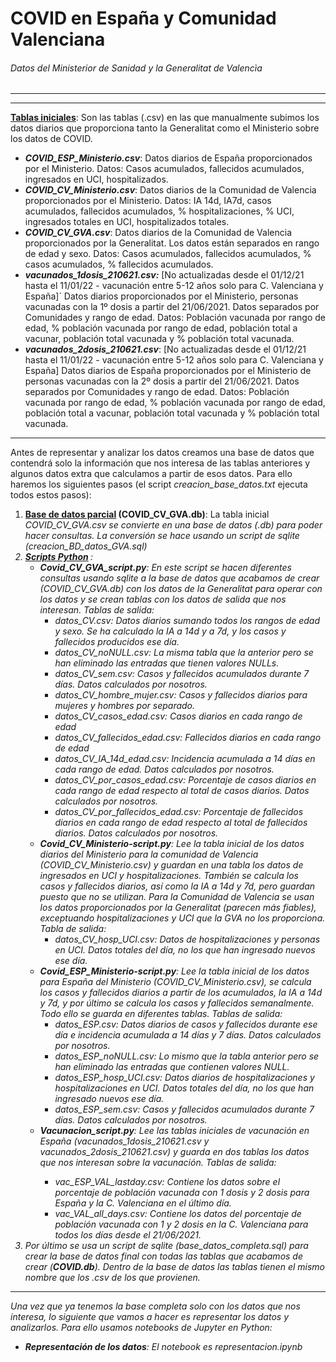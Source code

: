 # COVID en España y Comunidad Valenciana
###### Datos del Ministerior de Sanidad y la Generalitat de Valencìa
<hr>
<hr>

 <b><u>Tablas iniciales</u></b>: Son las tablas (.csv) en las que manualmente subimos los datos diarios que proporciona tanto la Generalitat como el Ministerio sobre los datos de COVID. </li>
    <ul>
      <li><i><b>COVID_ESP_Ministerio.csv</b></i>: Datos diarios de España proporcionados por el Ministerio. Datos: Casos acumulados, fallecidos acumulados, ingresados en UCI, hospitalizados.</li> 
      <li><i><b>COVID_CV_Ministerio.csv</b></i>: Datos diarios de la Comunidad de Valencia proporcionados por el Ministerio. Datos: IA 14d, IA7d, casos acumulados, fallecidos acumulados, % hospitalizaciones, % UCI, ingresados totales en UCI, hospitalizados totales.</li>
      <li><i><b>COVID_CV_GVA.csv</b></i>: Datos diarios de la Comunidad de Valencia proporcionados por la Generalitat. Los datos están separados en rango de edad y sexo. Datos: Casos acumulados, fallecidos acumulados, % casos acumulados, % fallecidos acumulados.</li> 
      <li><i><b>vacunados_1dosis_210621.csv:</b></i> [No actualizadas desde el 01/12/21 hasta el 11/01/22 - vacunación entre 5-12 años solo para C. Valenciana y España]´ Datos diarios proporcionados por el Ministerio, personas vacunadas con la 1º dosis a partir del 21/06/2021. Datos separados por Comunidades y rango de edad. Datos: Población vacunada por rango de edad, % población vacunada por rango de edad, población total a vacunar, población total vacunada y % población total vacunada.</li> 
      <li><i><b>vacunados_2dosis_210621.csv</b></i>: [No actualizadas desde el 01/12/21 hasta el 11/01/22 - vacunación entre 5-12 años solo para C. Valenciana y España] Datos diarios de España proporcionados por el Ministerio de personas vacunadas con la 2º dosis a partir del 21/06/2021. Datos separados por Comunidades y rango de edad. Datos: Población vacunada por rango de edad, % población vacunada por rango de edad, población total a vacunar, población total vacunada y % población total vacunada.</li>
 </ul>
 
 <hr>
 
 Antes de representar y analizar los datos creamos una base de datos que contendrá solo la información que nos interesa de las tablas anteriores y algunos datos extra que calculamos a partir de esos datos. Para ello haremos los siguientes pasos (el script <i>creacion_base_datos.txt</i> ejecuta todos estos pasos):

<ol>
 <li> <b> <u>Base de datos parcial</u> (COVID_CV_GVA.db)</b>: La tabla inicial <i>COVID_CV_GVA.csv<i> se convierte en una base de datos (.db) para poder hacer consultas. La conversión se hace usando un script de sqlite (<i>creacion_BD_datos_GVA.sql</i>)</li>

 <li><b> <u>Scripts Python</u> </b>:  
    <ul>
      <li><i> <b>Covid_CV_GVA_script.py</b></i>: En este script se hacen diferentes consultas usando sqlite a la base de datos que acabamos de crear (<i>COVID_CV_GVA.db</i>) con los datos de la Generalitat para operar con los datos y se crean tablas con los datos de salida que nos interesan. Tablas de salida: 
      <ul>
        <li> <i>datos_CV.csv</i>: Datos diarios sumando todos los rangos de edad y sexo. Se ha calculado la IA a 14d y a 7d, y los casos y fallecidos producidos ese día.</li>
        <li> <i>datos_CV_noNULL.csv</i>: La misma tabla que la anterior pero se han eliminado las entradas que tienen valores NULLs. </li>
        <li> <i>datos_CV_sem.csv</i>: Casos y fallecidos acumulados durante 7 días. Datos calculados por nosotros.</li>
        <li> <i>datos_CV_hombre_mujer.csv</i>: Casos y fallecidos diarios para mujeres y hombres por separado. </li>
        <li> <i>datos_CV_casos_edad.csv</i>: Casos diarios en cada rango de edad</li>
        <li> <i>datos_CV_fallecidos_edad.csv</i>: Fallecidos diarios en cada rango de edad</li>
        <li> <i>datos_CV_IA_14d_edad.csv</i>: Incidencia acumulada a 14 días en cada rango de edad. Datos calculados por nosotros. </li>
        <li> <i>datos_CV_por_casos_edad.csv</i>: Porcentaje de casos diarios en cada rango de edad respecto al total de casos diarios. Datos calculados por nosotros.</li>
        <li> <i>datos_CV_por_fallecidos_edad.csv</i>: Porcentaje de fallecidos diarios en cada rango de edad respecto al total de fallecidos diarios. Datos calculados por nosotros. </li></ul></li>
      <li> <i><b>Covid_CV_Ministerio-script.py</b>:</i> Lee la tabla inicial de los datos diarios del Ministerio para la comunidad de Valencia (<i>COVID_CV_Ministerio.csv</i>) y guardan en una tabla los datos de ingresados en UCI y hospitalizaciones. También se calcula los casos y fallecidos diarios, así como la IA a 14d y 7d, pero guardan puesto que no se utilizan. Para la Comunidad de Valencia se usan los datos proporcionados por la Generalitat (parecen más fiables), exceptuando hospitalizaciones y UCI que la GVA no los proporciona. Tabla de salida:
      <ul>
      	<li><i>datos_CV_hosp_UCI.csv</i>: Datos de hospitalizaciones y personas en UCI. Datos totales del día, no los que han ingresado nuevos ese día. </li>
        </ul></li>   
      <li> <b><i>Covid_ESP_Ministerio-script.py</i></b>: Lee la tabla inicial de los datos para España del Ministerio (<i>COVID_CV_Ministerio.csv</i>), se calcula los casos y fallecidos diarios a partir de los acumulados, la IA a 14d y 7d, y por último se calcula los casos y fallecidos semanalmente. Todo ello se guarda en diferentes tablas. Tablas de salida: 
      <ul>
      <li><i>datos_ESP.csv: Datos diarios de casos y fallecidos durante ese día e incidencia acumulada a 14 días y 7 días. Datos calculados por nosotros.</i></li>
      <li><i>datos_ESP_noNULL.csv:</i> Lo mismo que la tabla anterior pero se han eliminado las entradas que contienen valores NULL.</li>
      <li><i>datos_ESP_hosp_UCI.csv:</i> Datos diarios de hospitalizaciones y hospitalizaciones en UCI. Datos totales del día, no los que han ingresado nuevos ese día. </li>
      <li><i>datos_ESP_sem.csv:</i> Casos y fallecidos acumulados durante 7 días. Datos calculados por nosotros.</li>
      </ul></li>      
     <li> <b><i>Vacunacion_script.py<i></b>: Lee las tablas iniciales de vacunación en España (<i>vacunados_1dosis_210621.csv</i> y <i>vacunados_2dosis_210621.csv</i>) y guarda en dos tablas los datos que nos interesan sobre la vacunación. Tablas de salida:
     <ul>
     <li><i>vac_ESP_VAL_lastday.csv</i>: Contiene los datos sobre el porcentaje de población vacunada con 1 dosis y 2 dosis para España y la C. Valenciana en el último día.</li>
     <li><i>vac_VAL_all_days.csv</i>: Contiene los datos del porcentaje de población vacunada con 1 y 2 dosis en la C. Valenciana para todos los días desde el 21/06/2021.  </li
     </ul></li>
     </li></ul></ul>
     
  <li> Por último se usa un script de sqlite (<i>base_datos_completa.sql</i>) para crear la base de datos final con todas las tablas que acabamos de crear (<i><b>COVID.db</b></i>). Dentro de la base de datos las tablas tienen el mismo nombre que los .csv de los que provienen. </li>
</ol>

<hr>

Una vez que ya tenemos la base completa solo con los datos que nos interesa, lo siguiente que vamos a hacer es representar los datos y analizarlos. Para ello usamos notebooks de Jupyter en Python:

- <b>Representación de los datos</b>: El notebook es <i>representacion.ipynb</i>

